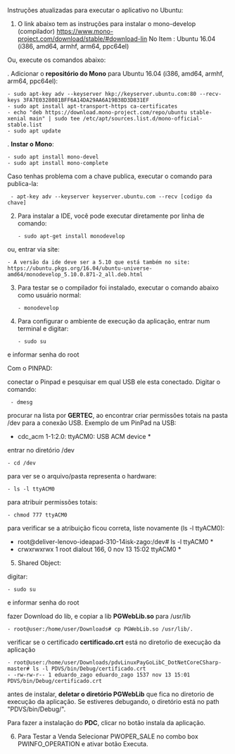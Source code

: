 
Instruções atualizadas para executar o aplicativo no Ubuntu:

1) O link abaixo tem as instruções para instalar o mono-develop (compilador)
   https://www.mono-project.com/download/stable/#download-lin
       No Item :
          Ubuntu 16.04 (i386, amd64, armhf, arm64, ppc64el)
          
Ou, execute os comandos abaixo:

. Adicionar o **repositório do Mono** para Ubuntu 16.04 (i386, amd64, armhf, arm64, ppc64el):
          
    - sudo apt-key adv --keyserver hkp://keyserver.ubuntu.com:80 --recv-keys 3FA7E0328081BFF6A14DA29AA6A19B38D3D831EF
    - sudo apt install apt-transport-https ca-certificates
    - echo "deb https://download.mono-project.com/repo/ubuntu stable-xenial main" | sudo tee /etc/apt/sources.list.d/mono-official-stable.list
    - sudo apt update 

. **Instar o Mono**:
    
    - sudo apt install mono-devel
    - sudo apt install mono-complete

Caso tenhas problema com a chave publica, executar o comando para publica-la:
     
     - apt-key adv --keyserver keyserver.ubuntu.com --recv [codigo da chave]


2) Para instalar a IDE, você pode executar diretamente por linha de comando:

       - sudo apt-get install monodevelop

ou, entrar via site:

    - A versão da ide deve ser a 5.10 que está também no site: 
    https://ubuntu.pkgs.org/16.04/ubuntu-universe-amd64/monodevelop_5.10.0.871-2_all.deb.html

3) Para testar se o compilador foi instalado, executar o comando abaixo como usuário normal:

       - monodevelop

4) Para configurar o ambiente de execução da aplicação, entrar num terminal e digitar: 

       - sudo su
e informar senha do root
   
Com o PINPAD:
  
conectar o Pinpad e pesquisar em qual USB ele esta conectado. Digitar o comando:
 
     - dmesg
 
procurar na lista por **GERTEC**, ao encontrar criar permissões totais na pasta /dev para a conexão USB. Exemplo de um PinPad na USB:
* cdc_acm 1-1:2.0: ttyACM0: USB ACM device *

entrar no diretório /dev

    - cd /dev

para ver se o arquivo/pasta representa o hardware:

    - ls -l ttyACM0

para atribuir permissões totais:

    - chmod 777 ttyACM0

para verificar se a atribuição ficou correta, liste novamente (ls -l ttyACM0):

* root@deliver-lenovo-ideapad-310-14isk-zago:/dev# ls -l ttyACM0 *
* crwxrwxrwx 1 root dialout 166, 0 nov 13 15:02 ttyACM0 *

5) Shared Object:

digitar: 

    - sudo su
   
e informar senha do root

fazer Download do lib, e copiar a lib **PGWebLib.so**  para /usr/lib

    - root@user:/home/user/Downloads# cp PGWebLib.so /usr/lib/.

verificar se o certificado **certificado.crt** está no diretoŕio de execução da aplicação

    - root@user:/home/user/Downloads/pdvLinuxPayGoLibC_DotNetCoreCSharp-master# ls -l PDVS/bin/Debug/certificado.crt 
    - -rw-rw-r-- 1 eduardo_zago eduardo_zago 1537 nov 13 15:01 PDVS/bin/Debug/certificado.crt

antes de instalar, **deletar o diretório PGWebLib** que fica no diretorio de execução da aplicação. Se estiveres debugando, o diretório está no path "PDVS/bin/Debug/".

Para fazer a instalação do **PDC**, clicar no botão instala da aplicação.


6) Para Testar a Venda Selecionar PWOPER_SALE no combo box PWINFO_OPERATION e ativar botão Executa.

